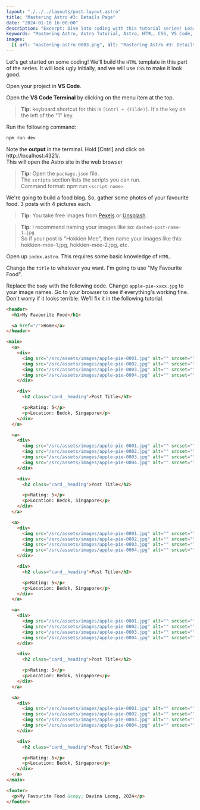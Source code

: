 ```yaml
---
layout: "./../../layouts/post.layout.astro"
title: "Mastering Astro #3: Details Page"
date: "2024-01-10 16:00:00"
description: "Excerpt: Dive into coding with this tutorial series! Learn to create an HTML template for a food blog using Astro. Follow steps in VS Code, adjust folder structure, and enhance your site with CSS in upcoming tutorials."
keywords: "Mastering Astro, Astro Tutorial, Astro, HTML, CSS, VS Code, Web Development, Food Blog, Images, Folder Structure, Pexels, Unsplash"
images:
  [{ url: "mastering-astro-0003.png", alt: "Mastering Astro #3: Details Page" }]
---
```


Let's get started on some coding! We'll build the `HTML` template in this part of the series. It will look ugly initially, and we will use `CSS` to make it look good.

Open your project in **VS Code**.

Open the **VS Code Terminal** by clicking on the menu item at the top.

> **Tip:** keyboard shortcut for this is `[Cntrl + (Tilde)]`. It's the key on the left of the "1" key.

Run the following command:

```bash
npm run dev
```

Note the **output** in the terminal. Hold [Cntrl] and click on http://localhost:4321/.<br>
This will open the Astro site in the web browser

> **Tip:** Open the `package.json` file.<br>
> The `scripts` section lists the scripts you can run.<br>
> Command format: npm run `<script_name>`

We're going to build a food blog. So, gather some photos of your favourite food. 3 posts with 4 pictures each.

> **Tip:** You take free images from [Pexels](https://www.pexels.com/) or [Unsplash](https://unsplash.com/).

> **Tip:** I recommend naming your images like so: `dashed-post-name-1.jpg`<br>
> So if your post is "Hokkien Mee", then name your images like this: hokkien-mee-1.jpg, hokkien-mee-2.jpg, etc.

Open up `index.astro`. This requires some basic knowledge of `HTML`.

Change the `title` to whatever you want. I'm going to use "My Favourite Food".

Replace the `body` with the following code. Change `apple-pie-xxxx.jpg` to your image names. Go to your browser to see if everything's working fine. Don't worry if it looks terrible. We'll fix it in the following tutorial.

```html
<header>
  <h1>My Favourite Food</h1>

  <a href="/">Home</a>
</header>

<main>
  <a>
    <div>
      <img src="/src/assets/images/apple-pie-0001.jpg" alt="" srcset="" />
      <img src="/src/assets/images/apple-pie-0002.jpg" alt="" srcset="" />
      <img src="/src/assets/images/apple-pie-0003.jpg" alt="" srcset="" />
      <img src="/src/assets/images/apple-pie-0004.jpg" alt="" srcset="" />
    </div>

    <div>
      <h2 class="card__heading">Post Title</h2>

      <p>Rating: 5</p>
      <p>Location: Bedok, Singapore</p>
    </div>
  </a>

  <a>
    <div>
      <img src="/src/assets/images/apple-pie-0001.jpg" alt="" srcset="" />
      <img src="/src/assets/images/apple-pie-0002.jpg" alt="" srcset="" />
      <img src="/src/assets/images/apple-pie-0003.jpg" alt="" srcset="" />
      <img src="/src/assets/images/apple-pie-0004.jpg" alt="" srcset="" />
    </div>

    <div>
      <h2 class="card__heading">Post Title</h2>

      <p>Rating: 5</p>
      <p>Location: Bedok, Singapore</p>
    </div>
  </a>

  <a>
    <div>
      <img src="/src/assets/images/apple-pie-0001.jpg" alt="" srcset="" />
      <img src="/src/assets/images/apple-pie-0002.jpg" alt="" srcset="" />
      <img src="/src/assets/images/apple-pie-0003.jpg" alt="" srcset="" />
      <img src="/src/assets/images/apple-pie-0004.jpg" alt="" srcset="" />
    </div>

    <div>
      <h2 class="card__heading">Post Title</h2>

      <p>Rating: 5</p>
      <p>Location: Bedok, Singapore</p>
    </div>
  </a>

  <a>
    <div>
      <img src="/src/assets/images/apple-pie-0001.jpg" alt="" srcset="" />
      <img src="/src/assets/images/apple-pie-0002.jpg" alt="" srcset="" />
      <img src="/src/assets/images/apple-pie-0003.jpg" alt="" srcset="" />
      <img src="/src/assets/images/apple-pie-0004.jpg" alt="" srcset="" />
    </div>

    <div>
      <h2 class="card__heading">Post Title</h2>

      <p>Rating: 5</p>
      <p>Location: Bedok, Singapore</p>
    </div>
  </a>

  <a>
    <div>
      <img src="/src/assets/images/apple-pie-0001.jpg" alt="" srcset="" />
      <img src="/src/assets/images/apple-pie-0002.jpg" alt="" srcset="" />
      <img src="/src/assets/images/apple-pie-0003.jpg" alt="" srcset="" />
      <img src="/src/assets/images/apple-pie-0004.jpg" alt="" srcset="" />
    </div>

    <div>
      <h2 class="card__heading">Post Title</h2>

      <p>Rating: 5</p>
      <p>Location: Bedok, Singapore</p>
    </div>
  </a>
</main>

<footer>
  <p>My Favourite Food &copy; Davina Leong, 2024</p>
</footer>
```
